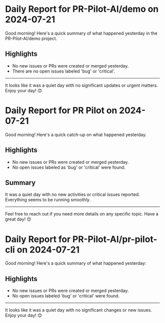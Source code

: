 # Daily Report for PR-Pilot-AI/demo on 2024-07-21

Good morning! Here's a quick summary of what happened yesterday in the PR-Pilot-AI/demo project.

## Highlights
- No new issues or PRs were created or merged yesterday.
- There are no open issues labeled 'bug' or 'critical'.

---

It looks like it was a quiet day with no significant updates or urgent matters. Enjoy your day! 😊


# Daily Report for PR Pilot on 2024-07-21

Good morning! Here's a quick catch-up on what happened yesterday.

## Highlights
- No new issues or PRs were created or merged yesterday.
- No open issues labeled as 'bug' or 'critical' were found.

## Summary
It was a quiet day with no new activities or critical issues reported. Everything seems to be running smoothly.

---

Feel free to reach out if you need more details on any specific topic. Have a great day! 😊


# Daily Report for PR-Pilot-AI/pr-pilot-cli on 2024-07-21

Good morning! Here's a quick summary of what happened yesterday:

## Highlights
- No new issues or PRs were created or merged yesterday.
- No open issues labeled 'bug' or 'critical' were found.

---

It looks like it was a quiet day with no significant changes or new issues. Enjoy your day! 😊


